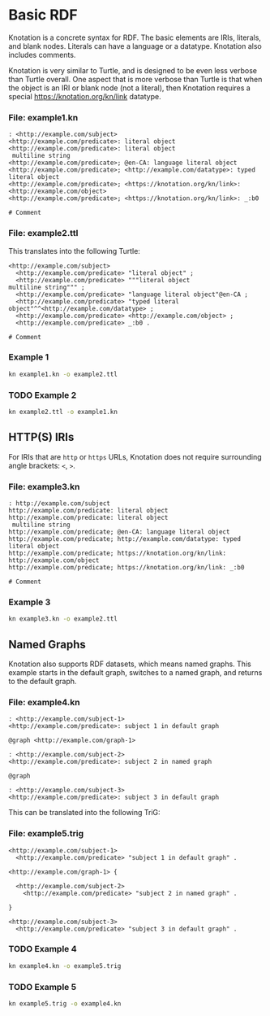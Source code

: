 # Basic RDF

Knotation is a concrete syntax for RDF. The basic elements are IRIs, literals, and blank nodes. Literals can have a language or a datatype. Knotation also includes comments.

Knotation is very similar to Turtle, and is designed to be even less verbose than Turtle overall. One aspect that is more verbose than Turtle is that when the object is an IRI or blank node (not a literal), then Knotation requires a special <https://knotation.org/kn/link> datatype.

### File: example1.kn

```kn
: <http://example.com/subject>
<http://example.com/predicate>: literal object
<http://example.com/predicate>: literal object
 multiline string
<http://example.com/predicate>; @en-CA: language literal object
<http://example.com/predicate>; <http://example.com/datatype>: typed literal object
<http://example.com/predicate>; <https://knotation.org/kn/link>: <http://example.com/object>
<http://example.com/predicate>; <https://knotation.org/kn/link>: _:b0

# Comment
```

### File: example2.ttl

This translates into the following Turtle:

```ttl
<http://example.com/subject>
  <http://example.com/predicate> "literal object" ;
  <http://example.com/predicate> """literal object
multiline string""" ;
  <http://example.com/predicate> "language literal object"@en-CA ;
  <http://example.com/predicate> "typed literal object"^^<http://example.com/datatype> ;
  <http://example.com/predicate> <http://example.com/object> ;
  <http://example.com/predicate> _:b0 .

# Comment
```

### Example 1

```sh
kn example1.kn -o example2.ttl
```

### TODO Example 2

```sh
kn example2.ttl -o example1.kn
```

## HTTP(S) IRIs

For IRIs that are `http` or `https` URLs, Knotation does not require surrounding angle brackets: `<`, `>`.

### File: example3.kn

```kn
: http://example.com/subject
http://example.com/predicate: literal object
http://example.com/predicate: literal object
 multiline string
http://example.com/predicate; @en-CA: language literal object
http://example.com/predicate; http://example.com/datatype: typed literal object
http://example.com/predicate; https://knotation.org/kn/link: http://example.com/object
http://example.com/predicate; https://knotation.org/kn/link: _:b0

# Comment
```

### Example 3

```sh
kn example3.kn -o example2.ttl
```

## Named Graphs

Knotation also supports RDF datasets, which means named graphs. This example starts in the default graph, switches to a named graph, and returns to the default graph.

### File: example4.kn

```kn
: <http://example.com/subject-1>
<http://example.com/predicate>: subject 1 in default graph

@graph <http://example.com/graph-1>

: <http://example.com/subject-2>
<http://example.com/predicate>: subject 2 in named graph

@graph

: <http://example.com/subject-3>
<http://example.com/predicate>: subject 3 in default graph
```

This can be translated into the following TriG:

### File: example5.trig

```trig
<http://example.com/subject-1>
  <http://example.com/predicate> "subject 1 in default graph" .

<http://example.com/graph-1> {

  <http://example.com/subject-2>
    <http://example.com/predicate> "subject 2 in named graph" .

}

<http://example.com/subject-3>
  <http://example.com/predicate> "subject 3 in default graph" .
```

### TODO Example 4

```sh
kn example4.kn -o example5.trig
```

### TODO Example 5

```sh
kn example5.trig -o example4.kn
```

